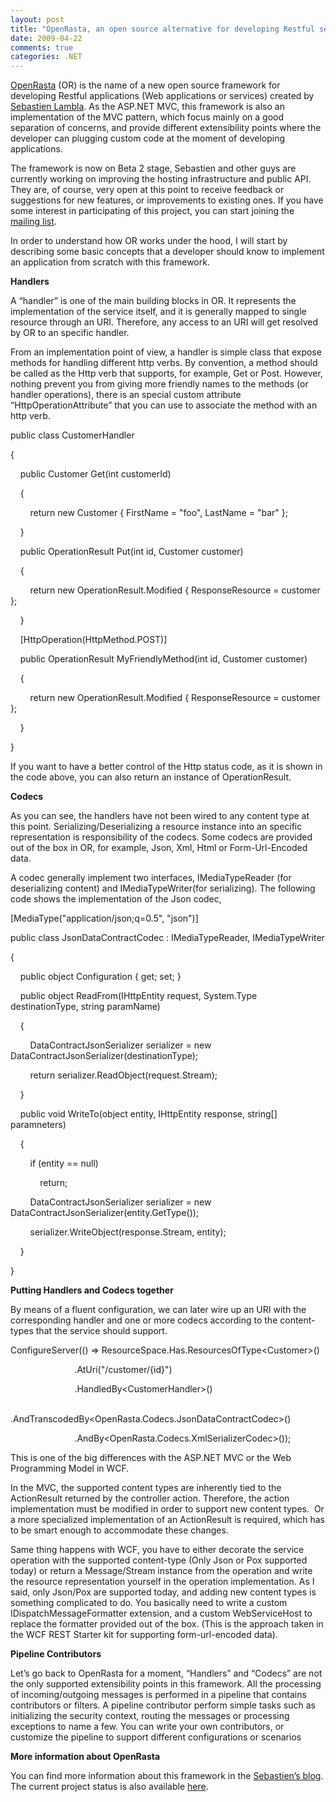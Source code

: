 ```yaml
---
layout: post
title: "OpenRasta, an open source alternative for developing Restful services"
date: 2009-04-22
comments: true
categories: .NET
---
```


[OpenRasta](http://serialseb.blogspot.com/2008/12/openrasta-is-available.html)
(OR) is the name of a new open source framework for developing Restful
applications (Web applications or services) created by [Sebastien
Lambla](http://serialseb.blogspot.com/). As the ASP.NET MVC, this
framework is also an implementation of the MVC pattern, which focus
mainly on a good separation of concerns, and provide different
extensibility points where the developer can plugging custom code at the
moment of developing applications.

The framework is now on Beta 2 stage, Sebastien and other guys are
currently working on improving the hosting infrastructure and public
API. They are, of course, very open at this point to receive feedback or
suggestions for new features, or improvements to existing ones. If you
have some interest in participating of this project, you can start
joining the [mailing list](http://groups.google.com/group/openrasta/).

In order to understand how OR works under the hood, I will start by
describing some basic concepts that a developer should know to implement
an application from scratch with this framework.

**Handlers**

A “handler” is one of the main building blocks in OR. It represents the
implementation of the service itself, and it is generally mapped to
single resource through an URI. Therefore, any access to an URI will get
resolved by OR to an specific handler.

From an implementation point of view, a handler is simple class that
expose methods for handling different http verbs. By convention, a
method should be called as the Http verb that supports, for example, Get
or Post. However, nothing prevent you from giving more friendly names to
the methods (or handler operations), there is an special custom
attribute “HttpOperationAttribute” that you can use to associate the
method with an http verb.

public class CustomerHandler

{

    public Customer Get(int customerId)

    {

        return new Customer { FirstName = "foo", LastName = "bar" };

    }

    public OperationResult Put(int id, Customer customer)

    {

        return new OperationResult.Modified { ResponseResource =
customer };

    }

    [HttpOperation(HttpMethod.POST)]

    public OperationResult MyFriendlyMethod(int id, Customer customer)

    {

        return new OperationResult.Modified { ResponseResource =
customer };

    }

}

If you want to have a better control of the Http status code, as it is
shown in the code above, you can also return an instance of
OperationResult.

**Codecs**

As you can see, the handlers have not been wired to any content type at
this point. Serializing/Deserializing a resource instance into an
specific representation is responsibility of the codecs. Some codecs are
provided out of the box in OR, for example, Json, Xml, Html or
Form-Url-Encoded data.

A codec generally implement two interfaces, IMediaTypeReader (for
deserializing content) and IMediaTypeWriter(for serializing). The
following code shows the implementation of the Json codec,

[MediaType("application/json;q=0.5", "json")]

public class JsonDataContractCodec : IMediaTypeReader, IMediaTypeWriter

{

    public object Configuration { get; set; }

    public object ReadFrom(IHttpEntity request, System.Type
destinationType, string paramName)

    {

        DataContractJsonSerializer serializer = new
DataContractJsonSerializer(destinationType);

        return serializer.ReadObject(request.Stream);

    }

    public void WriteTo(object entity, IHttpEntity response, string[]
paramneters)

    {

        if (entity == null)

            return;

        DataContractJsonSerializer serializer = new
DataContractJsonSerializer(entity.GetType());

        serializer.WriteObject(response.Stream, entity);

    }

}

**Putting Handlers and Codecs together**

By means of a fluent configuration, we can later wire up an URI with the
corresponding handler and one or more codecs according to the
content-types that the service should support.

ConfigureServer(() =\> ResourceSpace.Has.ResourcesOfType\<Customer\>()

                          .AtUri("/customer/{id}")

                          .HandledBy\<CustomerHandler\>()

                         
.AndTranscodedBy\<OpenRasta.Codecs.JsonDataContractCodec\>()

                         
.AndBy\<OpenRasta.Codecs.XmlSerializerCodec\>());

This is one of the big differences with the ASP.NET MVC or the Web
Programming Model in WCF.

In the MVC, the supported content types are inherently tied to the
ActionResult returned by the controller action. Therefore, the action
implementation must be modified in order to support new content types. 
Or a more specialized implementation of an ActionResult is required,
which has to be smart enough to accommodate these changes.

Same thing happens with WCF, you have to either decorate the service
operation with the supported content-type (Only Json or Pox supported
today) or return a Message/Stream instance from the operation and write
the resource representation yourself in the operation implementation. As
I said, only Json/Pox are supported today, and adding new content types
is something complicated to do. You basically need to write a custom
IDispatchMessageFormatter extension, and a custom WebServiceHost to
replace the formatter provided out of the box. (This is the approach
taken in the WCF REST Starter kit for supporting form-url-encoded data).

**Pipeline Contributors**

Let’s go back to OpenRasta for a moment, “Handlers” and “Codecs” are not
the only supported extensibility points in this framework. All the
processing of incoming/outgoing messages is performed in a pipeline that
contains contributors or filters. A pipeline contributor perform simple
tasks such as initializing the security context, routing the messages or
processing exceptions to name a few. You can write your own
contributors, or customize the pipeline to support different
configurations or scenarios

**More information about OpenRasta** 

You can find more information about this framework in the [Sebastien’s
blog](http://serialseb.blogspot.com/). The current project status is
also available
[here](http://serialseb.blogspot.com/2008/10/openrasta-status-update.html).

